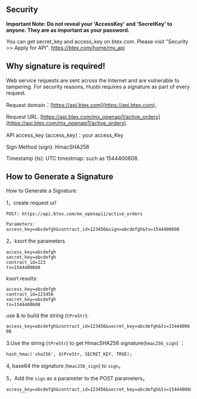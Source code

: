 **Security**
------------
**Important Note: Do not reveal your 'AccessKey' and 'SecretKey' to anyone. They are as important as your password.**

You can get secret_key and access_key on btex.com. Please visit "Security >> Apply for API". https://btex.com/home/my_api

**Why signature is required!**
------------
Web service requests are sent across the Internet and are vulnerable to tampering. For security reasons, Huobi requires a signature as part of every request.

Request domain：[https://api.btex.com](https://api.btex.com),

Request URL:
[https://api.btex.com/mx_openapi1/active_orders](https://api.btex.com/mx_openapi1/active_orders).

API access_key (access_key)：your access_Key

Sign Method (sign): HmacSHA256

Timestamp (ts):  UTC timestmap: such as 1544400608.

**How to Generate a Signature**
------------

How to Generate a Signature: 

1，create request url

```
POST: https://api.btex.com/mx_openapi1/active_orders

Parameters: access_key=abcdefgh&contract_id=123456&sign=abcdefgh&ts=1544400608
```

2，ksort the parameters

```
access_key=abcdefgh
secret_key=abcdefgh
contract_id=123
ts=1544400608
```

ksort results: 

```
access_key=abcdefgh
contract_id=123456
secret_key=abcdefgh
ts=1544400608
```

use & to build the string (`tPreStr`):

`access_key=abcdefgh&contract_id=123456&secret_key=abcdefgh&ts=1544400608`

3.Use the string (`tPreStr`) to get HmacSHA256 signature(`hmac256_sign`)  ： 
```
hash_hmac('sha256', $tPreStr, SECRET_KEY, TRUE);
```

4, base64 the signature (`hmac256_sign`) to `sign`。

5，Add the `sign` as a parameter to the POST parameters。
```
access_key=abcdefgh&contract_id=123456&secret_key=abcdefgh&ts=1544400608&sign=signxxxxxxxxxx
	 ```

